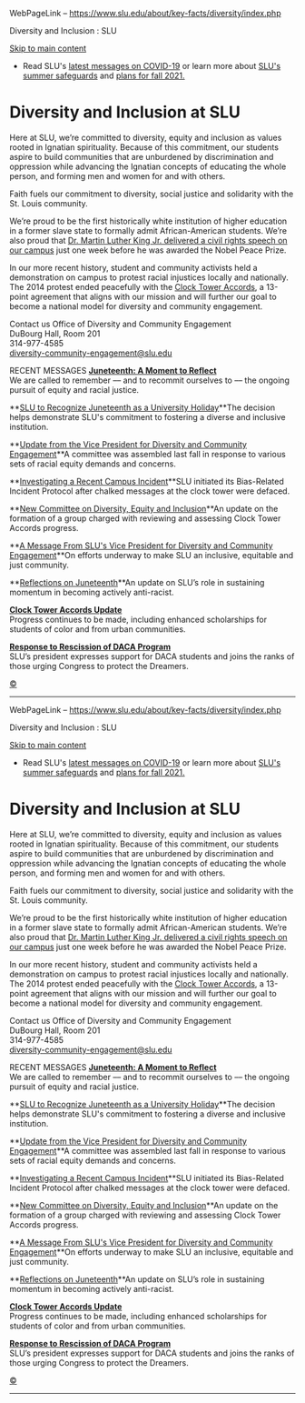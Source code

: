 WebPageLink – https://www.slu.edu/about/key-facts/diversity/index.php 

 

Diversity and Inclusion : SLU

[Skip to main content](#main "Skip to Main Content")

* Read SLU's [latest messages on COVID-19](/health-advisory/index.php "University Service Status for COVID-19") or learn more about [SLU's summer safeguards](/back-to-slu/fall-safeguards/summer-guidance.php "Summer Guidance ") and [plans for fall 2021.](/back-to-slu/index.php "SLU Fall 2021 plans")

Diversity and Inclusion at SLU
==============================

Here at SLU, we’re committed to diversity, equity and inclusion as values rooted in
 Ignatian spirituality. Because of this commitment, our students aspire to build communities
 that are unburdened by discrimination and oppression while advancing the Ignatian
 concepts of educating the whole person, and forming men and women for and with others.

Faith fuels our commitment to diversity, social justice and solidarity with the St.
 Louis community. 

We’re proud to be the first historically white institution of higher education in
 a former slave state to formally admit African-American students. We’re also proud
 that [Dr. Martin Luther King Jr. delivered a civil rights speech on our campus](/alumni-and-donors/news/mlk-slu-visit.php "Alumni Recall Dr. King's 1964 Visit to SLU") just one week before he was awarded the Nobel Peace Prize.

In our more recent history, student and community activists held a demonstration on
 campus to protest racial injustices locally and nationally. The 2014 protest ended
 peacefully with the [Clock Tower Accords](/about/key-facts/diversity/clock-towers-accords.php "Clock Tower Accords"), a 13-point agreement that aligns with our mission and will further our goal to become
 a national model for diversity and community engagement.

Contact us
Office of Diversity and Community Engagement  
DuBourg Hall, Room 201  
314-977-4585  
[diversity-community-engagement@slu.edu](mailto:diversity-community-engagement@slu.edu)

RECENT MESSAGES
**[Juneteenth: A Moment to Reflect](/about/key-facts/diversity/messages/juneteenth-a-moment-to-reflect.php "Link to a message from the Office of Diversity and Community Engagement encouraging people to reflect on Juneteenth.")**  
We are called to remember –– and to recommit ourselves to –– the ongoing pursuit of
 equity and racial justice.

**[SLU to Recognize Juneteenth as a University Holiday](/about/leadership/messages/slu-to-recognize-juneteenth-as-university-holiday.php "A link to a message from the president and other leaders announcing that SLU will recognize Juneteenth as a University holiday. ")**The decision helps demonstrate SLU's commitment to fostering a diverse and inclusive
 institution.

**[Update from the Vice President for Diversity and Community Engagement](/about/key-facts/diversity/messages/april-2021-update-vp-for-diversity-and-community-engagement.php "Update from the Vice President for Diversity and Community Engagement")**A committee was assembled last fall in response to various sets of racial equity demands
 and concerns. 

**[Investigating a Recent Campus Incident](/about/key-facts/diversity/messages/investigating-recent-campus-incident.php "Investigating a Recent Campus Incident")**SLU initiated its Bias-Related Incident Protocol after chalked messages at the clock tower were defaced.

**[New Committee on Diversity, Equity and Inclusion](/about/key-facts/diversity/messages/new-committee-on-diversity-equity-inclusion.php "Announcing SLU’s New Committee on Diversity, Equity and Inclusion")**An update on the formation of a group charged with reviewing and assessing Clock Tower
 Accords progress.

**[A Message From SLU's Vice President for Diversity and Community Engagement](/about/key-facts/diversity/messages/aug31-message-jonathan-smith.php "A Message From SLU's Vice President for Diversity and Community Engagement ")**On efforts underway to make SLU an inclusive, equitable and just community.

**[Reflections on Juneteenth](/about/key-facts/diversity/messages/juneteenth.php "A Message from Dr. Jonathan Smith")**An update on SLU’s role in sustaining momentum in becoming actively anti-racist. 

[**Clock Tower Accords Update**](/news/2017/university-messages/clock-tower-accords-message.php)  
Progress continues to be made, including enhanced scholarships for students of color
 and from urban communities.  

[**Response to Rescission of DACA Program**](/about/leadership/messages/daca.php)  
SLU’s president expresses support for DACA students and joins the ranks of those urging
 Congress to protect the Dreamers.

[©](https://a.cms.omniupdate.com/11/?skin=slu&account=slu&site=www&action=de&path=/about/key-facts/diversity/index.pcf)

 
** **

WebPageLink – https://www.slu.edu/about/key-facts/diversity/index.php 

 

Diversity and Inclusion : SLU

[Skip to main content](#main "Skip to Main Content")

* Read SLU's [latest messages on COVID-19](/health-advisory/index.php "University Service Status for COVID-19") or learn more about [SLU's summer safeguards](/back-to-slu/fall-safeguards/summer-guidance.php "Summer Guidance ") and [plans for fall 2021.](/back-to-slu/index.php "SLU Fall 2021 plans")

Diversity and Inclusion at SLU
==============================

Here at SLU, we’re committed to diversity, equity and inclusion as values rooted in
 Ignatian spirituality. Because of this commitment, our students aspire to build communities
 that are unburdened by discrimination and oppression while advancing the Ignatian
 concepts of educating the whole person, and forming men and women for and with others.

Faith fuels our commitment to diversity, social justice and solidarity with the St.
 Louis community. 

We’re proud to be the first historically white institution of higher education in
 a former slave state to formally admit African-American students. We’re also proud
 that [Dr. Martin Luther King Jr. delivered a civil rights speech on our campus](/alumni-and-donors/news/mlk-slu-visit.php "Alumni Recall Dr. King's 1964 Visit to SLU") just one week before he was awarded the Nobel Peace Prize.

In our more recent history, student and community activists held a demonstration on
 campus to protest racial injustices locally and nationally. The 2014 protest ended
 peacefully with the [Clock Tower Accords](/about/key-facts/diversity/clock-towers-accords.php "Clock Tower Accords"), a 13-point agreement that aligns with our mission and will further our goal to become
 a national model for diversity and community engagement.

Contact us
Office of Diversity and Community Engagement  
DuBourg Hall, Room 201  
314-977-4585  
[diversity-community-engagement@slu.edu](mailto:diversity-community-engagement@slu.edu)

RECENT MESSAGES
**[Juneteenth: A Moment to Reflect](/about/key-facts/diversity/messages/juneteenth-a-moment-to-reflect.php "Link to a message from the Office of Diversity and Community Engagement encouraging people to reflect on Juneteenth.")**  
We are called to remember –– and to recommit ourselves to –– the ongoing pursuit of
 equity and racial justice.

**[SLU to Recognize Juneteenth as a University Holiday](/about/leadership/messages/slu-to-recognize-juneteenth-as-university-holiday.php "A link to a message from the president and other leaders announcing that SLU will recognize Juneteenth as a University holiday. ")**The decision helps demonstrate SLU's commitment to fostering a diverse and inclusive
 institution.

**[Update from the Vice President for Diversity and Community Engagement](/about/key-facts/diversity/messages/april-2021-update-vp-for-diversity-and-community-engagement.php "Update from the Vice President for Diversity and Community Engagement")**A committee was assembled last fall in response to various sets of racial equity demands
 and concerns. 

**[Investigating a Recent Campus Incident](/about/key-facts/diversity/messages/investigating-recent-campus-incident.php "Investigating a Recent Campus Incident")**SLU initiated its Bias-Related Incident Protocol after chalked messages at the clock tower were defaced.

**[New Committee on Diversity, Equity and Inclusion](/about/key-facts/diversity/messages/new-committee-on-diversity-equity-inclusion.php "Announcing SLU’s New Committee on Diversity, Equity and Inclusion")**An update on the formation of a group charged with reviewing and assessing Clock Tower
 Accords progress.

**[A Message From SLU's Vice President for Diversity and Community Engagement](/about/key-facts/diversity/messages/aug31-message-jonathan-smith.php "A Message From SLU's Vice President for Diversity and Community Engagement ")**On efforts underway to make SLU an inclusive, equitable and just community.

**[Reflections on Juneteenth](/about/key-facts/diversity/messages/juneteenth.php "A Message from Dr. Jonathan Smith")**An update on SLU’s role in sustaining momentum in becoming actively anti-racist. 

[**Clock Tower Accords Update**](/news/2017/university-messages/clock-tower-accords-message.php)  
Progress continues to be made, including enhanced scholarships for students of color
 and from urban communities.  

[**Response to Rescission of DACA Program**](/about/leadership/messages/daca.php)  
SLU’s president expresses support for DACA students and joins the ranks of those urging
 Congress to protect the Dreamers.

[©](https://a.cms.omniupdate.com/11/?skin=slu&account=slu&site=www&action=de&path=/about/key-facts/diversity/index.pcf)

 
** **

